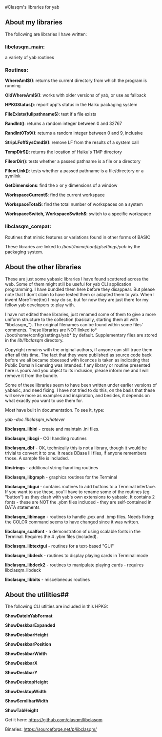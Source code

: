 #Clasqm's libraries for yab

## About my libraries

The following are libraries I have written:

### libclasqm_main: 
a variety of yab routines

### Routines: 
**WhereAmI$()**: returns the current directory from which the program is running

**OldWhereAmI$()**: works with older versions of yab, or use as fallback

**HPKGStatus()**: report app's status in the Haiku packaging system

**FileExists(fullpathname$)**: test if a file exists

**RandInt()**: returns a random integer between 0 and 32767

**RandInt0To9()**: returns a random integer between 0 and 9, inclusive

**StripLFoffSysCmd$()**: remove LF from the results of a system call

**TempDir$()**: returns the location of Haiku's TMP directory

**FileorDir()**: tests whether a passed pathname is a file or a directory

**FileorLink()**: tests whether a passed pathname is a file/directory or a symlink

**GetDimensions**: find the x or y dimensions of a window

**WorkspaceCurrent$**: find the current workspace

**WorkspaceTotal$**: find the total number of workspaces on a system

**WorkspaceSwitch, WorkspaceSwitch$**: switch to a specific workspace

### libclasqm_compat: 
Routines that mimic features or variations found in other forms of BASIC

These libraries are linked to */boot/home/config/settings/yab* by the packaging system.

## About the other libraries

These are just some yabasic libraries I have found scattered across the web. Some of them might still be useful for yab CLI application programming. I have bundled them here before they disappear. But please note that I don't  claim to have tested them or adapted them to yab. When I invent MoreTime(tm) I may do so, but for now they are just there for my fellow yab developers to play with.

I have not edited these libraries, just renamed some of them to give a more uniform structure to the collection (basically, starting them all with "libclasqm_"). The original filenames can be found within some files' comments. These libraries are NOT linked to* /boot/home/config/settings/yab* by default. Supplementary files are stored in the *lib/libclasqm* directory.

Copyright remains with the original authors, if anyone can still trace them after all this time. The fact that they were published as source code back before we all became obsessed with licences is taken as indicating that Public Domain licensing was intended. f any library or routine presented here is yours and you object to its inclusion, please inform me and I will remove it from the bundle.

Some of these libraries seem to have been written under earlier versions of yabasic, and need fixing. I have not tried to do this, on the basis that these will serve more as examples and inspiration, and besides, it depends on what exactly you want to use them for.

Most have built in documentation. To see it, type:

*yab -doc libclasqm_whatever*

**libclasqm_libini** - create and maintain .ini files.

**libclasqm_libcgi** - CGI handling routines

**libclasqm_dbf** - OK, technically this is not a library, though it would be trivial to convert it to one. It reads DBase III files, if anyone remembers those. A sample file is included.

**libstrings** - additional string-handling routines

**libclasqm_libgraph** - graphics routines for the Terminal

**libclasqm_libgui** - contains routines to add buttons to a Terminal interface. If you want to use these, you'll have to rename some of the routines (eg "button") as they clash with yab's own extensions to yabasic. It contains 2 fonts - these are NOT the .ybm files included - they are self-contained in DATA statements

**libclasqm_libimage** - routines to handle .pcx and .bmp files. Needs fixing: the COLOR command seems to have changed since it was written.

**libclasqm_scalfont** - a demonstration of using scalable fonts in the Terminal. Requires the 4 .ybm files (included).

**libclasqm_libtextgui** - routines for a text-based "GUI"

**libclasqm_libdeck** - routines to display playing cards in Terminal mode

**libclasqm_libdeck2** - routines to manipulate playing cards - requires libclasqm_libdeck

**libclasqm_libbits** - miscelaneous routines

## About the utilities##

The following CLI utlities are included in this HPKG:

**ShowDateInYabFormat**

**ShowDeskbarExpanded**

**ShowDeskbarHeight**

**ShowDeskbarPosition**

**ShowDeskbarWidth**

**ShowDeskbarX**

**ShowDeskbarY**

**ShowDesktopHeight**

**ShowDesktopWidth**

**ShowScrollbarWidth**

**ShowTabHeight**

Get it here: https://github.com/clasqm/libclasqm

Binaries: https://sourceforge.net/p/libclasqm/


 
